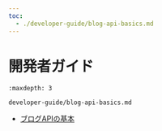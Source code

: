 ```yaml
---
toc:
  - ./developer-guide/blog-api-basics.md
---
```


# 開発者ガイド

```{toctree}
:maxdepth: 3

developer-guide/blog-api-basics.md
```

* [ブログAPIの基本](./developer-guide/blog-api-basics.md)
